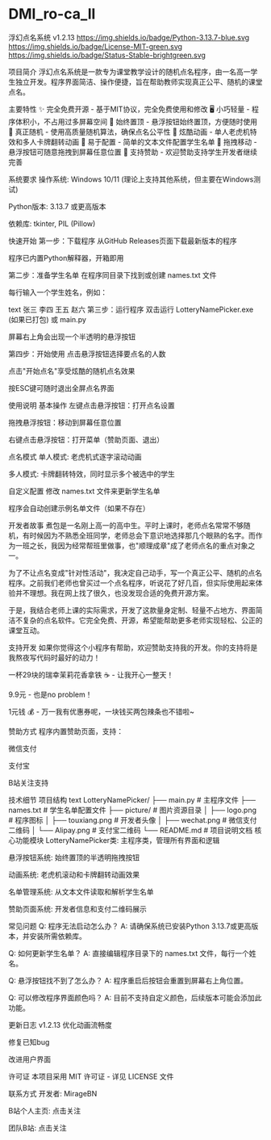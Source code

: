 # DMI_ro-ca_ll
浮幻点名系统 v1.2.13
https://img.shields.io/badge/Python-3.13.7-blue.svg
https://img.shields.io/badge/License-MIT-green.svg
https://img.shields.io/badge/Status-Stable-brightgreen.svg

项目简介
浮幻点名系统是一款专为课堂教学设计的随机点名程序，由一名高一学生独立开发。程序界面简洁、操作便捷，旨在帮助教师实现真正公平、随机的课堂点名。

主要特性
✨ 完全免费开源 - 基于MIT协议，完全免费使用和修改
🖥️ 小巧轻量 - 程序体积小，不占用过多屏幕空间
🎯 始终置顶 - 悬浮按钮始终置顶，方便随时使用
🎲 真正随机 - 使用高质量随机算法，确保点名公平性
🎨 炫酷动画 - 单人老虎机特效和多人卡牌翻转动画
📝 易于配置 - 简单的文本文件配置学生名单
🔄 拖拽移动 - 悬浮按钮可随意拖拽到屏幕任意位置
💝 支持赞助 - 欢迎赞助支持学生开发者继续完善

系统要求
操作系统: Windows 10/11 (理论上支持其他系统，但主要在Windows测试)

Python版本: 3.13.7 或更高版本

依赖库: tkinter, PIL (Pillow)

快速开始
第一步：下载程序
从GitHub Releases页面下载最新版本的程序

程序已内置Python解释器，开箱即用

第二步：准备学生名单
在程序同目录下找到或创建 names.txt 文件

每行输入一个学生姓名，例如：

text
张三
李四
王五
赵六
第三步：运行程序
双击运行 LotteryNamePicker.exe (如果已打包) 或 main.py

屏幕右上角会出现一个半透明的悬浮按钮

第四步：开始使用
点击悬浮按钮选择要点名的人数

点击"开始点名"享受炫酷的随机点名效果

按ESC键可随时退出全屏点名界面

使用说明
基本操作
左键点击悬浮按钮：打开点名设置

拖拽悬浮按钮：移动到屏幕任意位置

右键点击悬浮按钮：打开菜单（赞助页面、退出）

点名模式
单人模式: 老虎机式逐字滚动动画

多人模式: 卡牌翻转特效，同时显示多个被选中的学生

自定义配置
修改 names.txt 文件来更新学生名单

程序会自动创建示例名单文件（如果不存在）

开发者故事
煮包是一名刚上高一的高中生。平时上课时，老师点名常常不够随机，有时候因为不熟悉全班同学，老师总会下意识地选择那几个眼熟的名字。而作为一班之长，我因为经常帮班里做事，也"顺理成章"成了老师点名的重点对象之一。

为了不让点名变成"针对性活动"，我决定自己动手，写一个真正公平、随机的点名程序。之前我们老师也曾买过一个点名程序，听说花了好几百，但实际使用起来体验并不理想。我在网上找了很久，也没发现合适的免费开源方案。

于是，我结合老师上课的实际需求，开发了这款量身定制、轻量不占地方、界面简洁不复杂的点名软件。它完全免费、开源，希望能帮助更多老师实现轻松、公正的课堂互动。

支持开发
如果你觉得这个小程序有帮助，欢迎赞助支持我的开发。你的支持将是我熬夜写代码时最好的动力！

一杯29块的瑞幸茉莉花香拿铁 ☕ - 让我开心一整天！

9.9元 - 也是no problem！

1元钱 💰 - 万一我有优惠券呢，一块钱买两包辣条也不错啦~

赞助方式
程序内置赞助页面，支持：

微信支付

支付宝

B站关注支持

技术细节
项目结构
text
LotteryNamePicker/
├── main.py              # 主程序文件
├── names.txt            # 学生名单配置文件
├── picture/             # 图片资源目录
│   ├── logo.png        # 程序图标
│   ├── touxiang.png    # 开发者头像
│   ├── wechat.png      # 微信支付二维码
│   └── Alipay.png      # 支付宝二维码
└── README.md           # 项目说明文档
核心功能模块
LotteryNamePicker类: 主程序类，管理所有界面和逻辑

悬浮按钮系统: 始终置顶的半透明拖拽按钮

动画系统: 老虎机滚动和卡牌翻转动画效果

名单管理系统: 从文本文件读取和解析学生名单

赞助页面系统: 开发者信息和支付二维码展示

常见问题
Q: 程序无法启动怎么办？
A: 请确保系统已安装Python 3.13.7或更高版本，并安装所需依赖库。

Q: 如何更新学生名单？
A: 直接编辑程序目录下的 names.txt 文件，每行一个姓名。

Q: 悬浮按钮找不到了怎么办？
A: 程序重启后按钮会重置到屏幕右上角位置。

Q: 可以修改程序界面颜色吗？
A: 目前不支持自定义颜色，后续版本可能会添加此功能。

更新日志
v1.2.13
优化动画流畅度

修复已知bug

改进用户界面

许可证
本项目采用 MIT 许可证 - 详见 LICENSE 文件

联系方式
开发者: MirageBN

B站个人主页: 点击关注

团队B站: 点击关注

